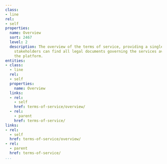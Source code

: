```yaml
---
class:
- line
rel:
- self
properties:
  name: Overview
  sort: 2467
  level: 2
  description: The overview of the terms of service, providing a single place where
    stakeholders can find all legal documents governing the services available via
    the platform.
entities:
- class:
  - line
  rel:
  - self
  properties:
    name: Overview
  links:
  - rel:
    - self
    href: terms-of-service/overview/
  - rel:
    - parent
    href: terms-of-service/
links:
- rel:
  - self
  href: terms-of-service/overview/
- rel:
  - parent
  href: terms-of-service/
...
```

